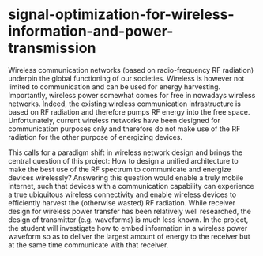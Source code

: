 # signal-optimization-for-wireless-information-and-power-transmission

Wireless communication networks (based on radio-frequency RF radiation) underpin the global functioning of our societies. Wireless is however not limited to communication and can be used for energy harvesting. Importantly, wireless power somewhat comes for free in nowadays wireless networks. Indeed, the existing wireless communication infrastructure is based on RF radiation and therefore pumps RF energy into the free space. Unfortunately, current wireless networks have been designed for communication purposes only and therefore do not make use of the RF radiation for the other purpose of energizing devices. 

This calls for a paradigm shift in wireless network design and brings the central question of this project: How to design a unified architecture to make the best use of the RF spectrum to communicate and energize devices wirelessly? Answering this question would enable a truly mobile internet, such that devices with a communication capability can experience a true ubiquitous wireless connectivity and enable wireless devices to efficiently harvest the (otherwise wasted) RF radiation. While receiver design for wireless power transfer has been relatively well researched, the design of transmitter (e.g. waveforms) is much less known. In the project, the student will investigate how to embed information in a wireless power waveform so as to deliver the largest amount of energy to the receiver but at the same time communicate with that receiver. 


